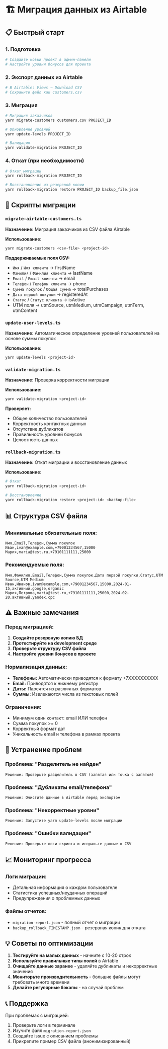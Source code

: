 # 🏗️ Миграция данных из Airtable

## 📋 Быстрый старт

### 1. Подготовка
```bash
# Создайте новый проект в админ-панели
# Настройте уровни бонусов для проекта
```

### 2. Экспорт данных из Airtable
```bash
# В Airtable: Views → Download CSV
# Сохраните файл как customers.csv
```

### 3. Миграция
```bash
# Миграция заказчиков
yarn migrate-customers customers.csv PROJECT_ID

# Обновление уровней
yarn update-levels PROJECT_ID

# Валидация
yarn validate-migration PROJECT_ID
```

### 4. Откат (при необходимости)
```bash
# Откат миграции
yarn rollback-migration PROJECT_ID

# Восстановление из резервной копии
yarn rollback-migration restore PROJECT_ID backup_file.json
```

## 🔧 Скрипты миграции

### `migrate-airtable-customers.ts`
**Назначение:** Миграция заказчиков из CSV файла Airtable

**Использование:**
```bash
yarn migrate-customers <csv-file> <project-id>
```

**Поддерживаемые поля CSV:**
- `Имя` / `Имя клиента` → firstName
- `Фамилия` / `Фамилия клиента` → lastName
- `Email` / `Email клиента` → email
- `Телефон` / `Телефон клиента` → phone
- `Сумма покупок` / `Общая сумма` → totalPurchases
- `Дата первой покупки` → registeredAt
- `Статус` / `Статус клиента` → isActive
- UTM поля → utmSource, utmMedium, utmCampaign, utmTerm, utmContent

### `update-user-levels.ts`
**Назначение:** Автоматическое определение уровней пользователей на основе суммы покупок

**Использование:**
```bash
yarn update-levels <project-id>
```

### `validate-migration.ts`
**Назначение:** Проверка корректности миграции

**Использование:**
```bash
yarn validate-migration <project-id>
```

**Проверяет:**
- Общее количество пользователей
- Корректность контактных данных
- Отсутствие дубликатов
- Правильность уровней бонусов
- Целостность данных

### `rollback-migration.ts`
**Назначение:** Откат миграции и восстановление данных

**Использование:**
```bash
# Откат
yarn rollback-migration <project-id>

# Восстановление
yarn rollback-migration restore <project-id> <backup-file>
```

## 📊 Структура CSV файла

### Минимальные обязательные поля:
```csv
Имя,Email,Телефон,Сумма покупок
Иван,ivan@example.com,+79001234567,15000
Мария,maria@test.ru,+79101111111,25000
```

### Рекомендуемые поля:
```csv
Имя,Фамилия,Email,Телефон,Сумма покупок,Дата первой покупки,Статус,UTM Source,UTM Medium
Иван,Иванов,ivan@example.com,+79001234567,15000,2024-01-15,активный,google,organic
Мария,Петрова,maria@test.ru,+79101111111,25000,2024-02-20,активный,yandex,cpc
```

## ⚠️ Важные замечания

### Перед миграцией:
1. **Создайте резервную копию БД**
2. **Протестируйте на development среде**
3. **Проверьте структуру CSV файла**
4. **Настройте уровни бонусов в проекте**

### Нормализация данных:
- **Телефоны:** Автоматически приводятся к формату +7XXXXXXXXXX
- **Email:** Приводятся к нижнему регистру
- **Даты:** Парсятся из различных форматов
- **Суммы:** Извлекаются числа из текстовых полей

### Ограничения:
- Минимум один контакт: email ИЛИ телефон
- Сумма покупок >= 0
- Корректный формат дат
- Уникальность email и телефона в рамках проекта

## 🐛 Устранение проблем

### Проблема: "Разделитель не найден"
```
Решение: Проверьте разделитель в CSV (запятая или точка с запятой)
```

### Проблема: "Дубликаты email/телефона"
```
Решение: Очистите данные в Airtable перед экспортом
```

### Проблема: "Некорректные уровни"
```
Решение: Запустите yarn update-levels после миграции
```

### Проблема: "Ошибки валидации"
```
Решение: Проверьте логи скрипта и исправьте данные в CSV
```

## 📈 Мониторинг прогресса

### Логи миграции:
- Детальная информация о каждом пользователе
- Статистика успешных/неудачных операций
- Предупреждения о проблемных данных

### Файлы отчетов:
- `migration-report.json` - полный отчет о миграции
- `backup_rollback_TIMESTAMP.json` - резервная копия для отката

## 💡 Советы по оптимизации

1. **Тестируйте на малых данных** - начните с 10-20 строк
2. **Используйте правильные типы полей** в Airtable
3. **Очищайте данные заранее** - удаляйте дубликаты и некорректные значения
4. **Мониторьте производительность** - большие файлы могут требовать много времени
5. **Делайте регулярные бэкапы** - на случай проблем

## 📞 Поддержка

При проблемах с миграцией:
1. Проверьте логи в терминале
2. Изучите файл `migration-report.json`
3. Создайте issue с описанием проблемы
4. Прикрепите пример CSV файла (анонимизированный)
